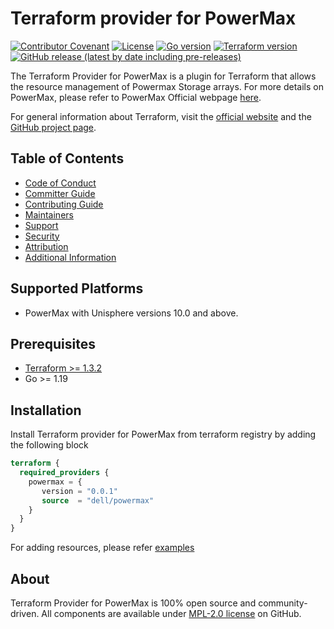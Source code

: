 # Terraform provider for PowerMax

[![Contributor Covenant](https://img.shields.io/badge/Contributor%20Covenant-v2.1%20adopted-ff69b4.svg)](https://github.com/dell/terraform-provider-powermax/blob/main/about/CODE_OF_CONDUCT.md)
[![License](https://img.shields.io/github/license/dell/terraform-provider-powermax)](https://github.com/dell/terraform-provider-powermax/blob/main/LICENSE)
[![Go version](https://img.shields.io/badge/go-1.19+-blue.svg)](https://go.dev/dl/)
[![Terraform version](https://img.shields.io/badge/terraform-1.0+-blue.svg)](https://www.terraform.io/downloads)
[![GitHub release (latest by date including pre-releases)](https://img.shields.io/github/v/release/dell/terraform-provider-powermax?include_prereleases&label=latest&style=flat-square)](https://github.com/dell/terraform-provider-powermax/releases)


The Terraform Provider for PowerMax is a plugin for Terraform that allows the resource management of Powermax Storage arrays. For more details on PowerMax, please refer to PowerMax Official webpage [here][powermax-website].

For general information about Terraform, visit the [official website][tf-website] and the [GitHub project page][tf-github].

[tf-website]: https://terraform.io
[tf-github]: https://github.com/hashicorp/terraform
[powermax-website]: https://www.dell.com/en-in/dt/storage/powermax.htm?_gl=1*ji7vok*_ga*MTQ2NjY2MDI1Mi4xNjM0MTgzMzM3*_ga_1234567890*MTY2MDEwNzI4NC4xMC4wLjE2NjAxMDcyODQuMA..*_ga_5932KMEGPX*MTY2MDEwNzI4NC4xMC4wLjE2NjAxMDcyODQuNjA.&_ga=2.187158379.250612555.1660107285-1466660252.1634183337#tab0=0



## Table of Contents

  * [Code of Conduct](https://github.com/dell/terraform-provider-powermax/blob/main/about/CODE_OF_CONDUCT.md)
  * [Committer Guide](https://github.com/dell/terraform-provider-powermax/blob/main/about/COMMITTER_GUIDE.md)
  * [Contributing Guide](https://github.com/dell/terraform-provider-powermax/blob/main/about/CONTRIBUTING.md)
  * [Maintainers](https://github.com/dell/terraform-provider-powermax/blob/main/about/MAINTAINERS.md)
  * [Support](https://github.com/dell/terraform-provider-powermax/blob/main/about/SUPPORT.md)
  * [Security](https://github.com/dell/terraform-provider-powermax/blob/main/about/SECURITY.md)
  * [Attribution](https://github.com/dell/terraform-provider-powermax/blob/main/about/ATTRIBUTION.md)
  * [Additional Information](https://github.com/dell/terraform-provider-powermax/blob/main/about/ADDITIONAL_INFORMATION.md)

## Supported Platforms
  * PowerMax with Unisphere versions 10.0 and above.

## Prerequisites
  * [Terraform >= 1.3.2](https://www.terraform.io)
  * Go >= 1.19

## Installation
Install Terraform provider for PowerMax from terraform registry by adding the following block
```terraform
terraform {
  required_providers {
    powermax = {
       version = "0.0.1"
       source  = "dell/powermax"
    }
  }
}
```
For adding resources, please refer [examples](https://github.com/dell/terraform-provider-powermax/blob/main/docs)

## About
Terraform Provider for PowerMax is 100% open source and community-driven. All components are available under [MPL-2.0 license](https://www.mozilla.org/en-US/MPL/2.0/) on GitHub.